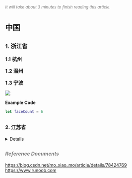 
<font color=gray size=2>*It will take about 3 minutes to finish reading this article.*</font>

# **<font size=5>中国</font>**
 

## **<font size=4>1. 浙江省</font>**
 
 
<strong>**<font size=3>1.1 杭州</font>**  </strong>

<strong>**<font size=3>1.2 温州</font>**  </strong>

<strong>**<font size=3>1.3 宁波</font>**  </strong>


<image src="images/image00.jpg">    

<strong> Example Code </strong>
```Swift 
let faceCount = 6
```
 

## **<font size=3 >2. 江苏省</font>**
<details>
<summary>Details</summary>
</details>

## **<font color=gray size=3 >*Reference Documents*</font>**
<https://blog.csdn.net/mo_xiao_mo/article/details/78424769>  
<https://www.runoob.com>
